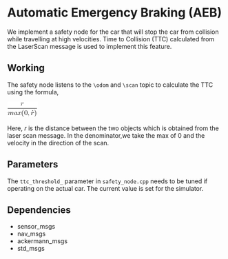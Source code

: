 # Automatic Emergency Braking (AEB)

We implement a safety node for the car that will stop the car from collision while travelling at high velocities. Time to Collision (TTC) calculated from the LaserScan message is used to implement this feature.

## Working
The safety node listens to the `\odom` and `\scan` topic to calculate the TTC using the formula,


![Alt text](https://github.com/mihirp98/f110_ros/raw/master/mihir_safety/ttc.gif)



Here, _r_ is the distance between the two objects which is obtained from the laser scan message. In the denominator,we take the max of 0 and the velocity in the direction of the scan.

## Parameters
The `ttc_threshold_` parameter in `safety_node.cpp` needs to be tuned if operating on the actual car. The current value is set for the simulator.

## Dependencies
- sensor_msgs
- nav_msgs
- ackermann_msgs
- std_msgs
